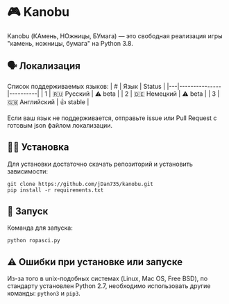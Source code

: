 # 🎮 Kanobu
Kanobu (КАмень, НОжницы, БУмага) — это свободная реализация игры "камень, ножницы, бумага" на Python 3.8.
## 🗣 Локализация
Список поддерживаемых языков:
| # | Язык          | Status   |
|---|---------------|----------|
| 1 | 🇷🇺 Русский    | ⚠️ beta   |
| 2 | 🇩🇪 Немецкий   | ⚠️ beta   |
| 3 | 🇬🇧 Английский | 👍 stable |

Если ваш язык не поддерживается, отправьте issue или Pull Request с готовым json файлом локализации.
## 🧑‍💻 Установка
Для установки достаточно скачать репозиторий и установить зависимости:
```
git clone https://github.com/jDan735/kanobu.git
pip install -r requirements.txt
```
## 🚀 Запуск
Команда для запуска:
```
python ropasci.py
```
## ⚠️ Ошибки при установке или запуске
Из-за того в unix-подобных системах (Linux, Mac OS, Free BSD), по стандарту установлен Python 2.7, необходимо использовать другие команды: `python3` и `pip3`.
